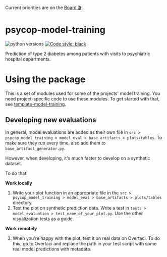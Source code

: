 Current priorities are on the 
[Board 🎬](https://github.com/orgs/Aarhus-Psychiatry-Research/projects/4/views/1).

psycop-model-training
==============================
![python versions](https://img.shields.io/badge/Python-%3E=3.7-blue)
[![Code style: black](https://img.shields.io/badge/Code%20Style-Black-black)](https://black.readthedocs.io/en/stable/the_black_code_style/current_style.html)

Prediction of type 2 diabetes among patients with visits to psychiatric hospital departments.

# Using the package
This is a set of modules used for some of the projects' model training. You need project-specific code to use these modules. To get started with that, see [template-model-training](https://github.com/Aarhus-Psychiatry-Research/template-model-training).

## Developing new evaluations
In general, model evaluations are added as their own file in `src > psycop_model_training > model_eval > base_artifacts > plots/tables`. To make sure they run every time, also add them to `base_artifact_generator.py`.

However, when developing, it's much faster to develop on a synthetic dataset.

To do that:

**Work locally**
1. Write your plot function in an appropriate file in the `src > psycop_model_training > model_eval > base_artifacts > plots/tables` directory. 
2. Test the plot on synthetic prediction data. Write a test in `tests > model_evaluation > test_name_of_your_plot.py`. 
    Use the other visualization tests as a guide.

**Work remotely**

3. When you're happy with the plot, test it on real data on Overtaci. To do this, go to Overtaci and replace the path in your test script with some real model predictions with metadata.
